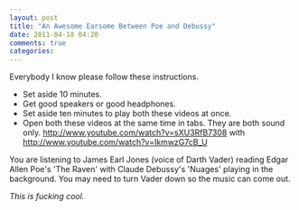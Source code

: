```yaml
---
layout: post
title: "An Awesome Earsome Between Poe and Debussy"
date: 2011-04-18 04:20
comments: true
categories: 
---
```

Everybody I know please follow these instructions.

- Set aside 10 minutes.
- Get good speakers or good headphones.
- Set aside ten minutes to play both these videos at once.
- Open both these videos at the same time in tabs. They are both sound only.
http://www.youtube.com/watch?v=sXU3RfB7308 with
http://www.youtube.com/watch?v=IkmwzG7cB_U

You are listening to James Earl Jones (voice of Darth Vader) reading Edgar Allen
Poe's 'The Raven' with Claude Debussy's 'Nuages' playing in the background.
You may need to turn Vader down so the music can come out.

*This is fucking cool.*
